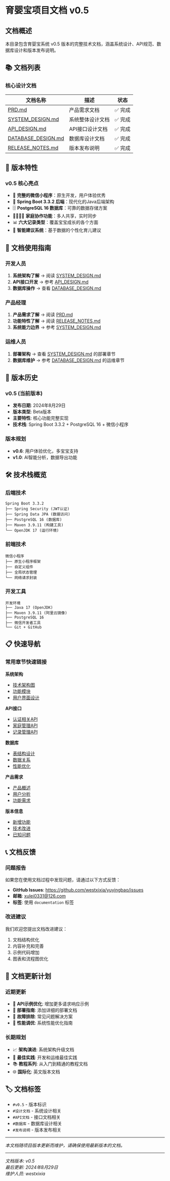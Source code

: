 # 育婴宝项目文档 v0.5

## 文档概述

本目录包含育婴宝系统 v0.5 版本的完整技术文档，涵盖系统设计、API规范、数据库设计和版本发布说明。

## 📚 文档列表

### 核心设计文档

| 文档名称 | 描述 | 状态 |
|---------|------|------|
| [PRD.md](./PRD.md) | 产品需求文档 | ✅ 完成 |
| [SYSTEM_DESIGN.md](./SYSTEM_DESIGN.md) | 系统整体设计文档 | ✅ 完成 |
| [API_DESIGN.md](./API_DESIGN.md) | API接口设计文档 | ✅ 完成 |
| [DATABASE_DESIGN.md](./DATABASE_DESIGN.md) | 数据库设计文档 | ✅ 完成 |
| [RELEASE_NOTES.md](./RELEASE_NOTES.md) | 版本发布说明 | ✅ 完成 |

## 🎯 版本特性

### v0.5 核心亮点
- 📱 **完整的微信小程序**：原生开发，用户体验优秀
- 🚀 **Spring Boot 3.3.2 后端**：现代化的Java后端架构
- 🗄️ **PostgreSQL 16 数据库**：可靠的数据存储方案
- 👨‍👩‍👧‍👦 **家庭协作功能**：多人共享，实时同步
- 📊 **六大记录类型**：覆盖宝宝成长的各个方面
- 🤖 **智能建议系统**：基于数据的个性化育儿建议

## 📖 文档使用指南

### 开发人员
1. **系统架构了解** → 阅读 [SYSTEM_DESIGN.md](./SYSTEM_DESIGN.md)
2. **API接口开发** → 参考 [API_DESIGN.md](./API_DESIGN.md)
3. **数据库操作** → 查看 [DATABASE_DESIGN.md](./DATABASE_DESIGN.md)

### 产品经理
1. **产品需求了解** → 阅读 [PRD.md](./PRD.md)
2. **功能特性了解** → 阅读 [RELEASE_NOTES.md](./RELEASE_NOTES.md)
3. **系统能力边界** → 参考 [SYSTEM_DESIGN.md](./SYSTEM_DESIGN.md)

### 运维人员
1. **部署架构** → 查看 [SYSTEM_DESIGN.md](./SYSTEM_DESIGN.md) 的部署章节
2. **数据库维护** → 参考 [DATABASE_DESIGN.md](./DATABASE_DESIGN.md) 的运维章节

## 🔄 版本历史

### v0.5 (当前版本)
- **发布日期**: 2024年8月29日
- **版本类型**: Beta版本
- **主要特性**: 核心功能完整实现
- **技术栈**: Spring Boot 3.3.2 + PostgreSQL 16 + 微信小程序

### 版本规划
- **v0.6**: 用户体验优化，多宝宝支持
- **v1.0**: AI智能分析，数据导出功能

## 🛠️ 技术栈概览

### 后端技术
```
Spring Boot 3.3.2
├── Spring Security (JWT认证)
├── Spring Data JPA (数据访问)
├── PostgreSQL 16 (数据库)
├── Maven 3.9.11 (构建工具)
└── OpenJDK 17 (运行环境)
```

### 前端技术
```
微信小程序
├── 原生小程序框架
├── 自定义组件
├── 全局状态管理
└── 网络请求封装
```

### 开发工具
```
开发环境
├── Java 17 (OpenJDK)
├── Maven 3.9.11 (阿里云镜像)
├── PostgreSQL 16
├── 微信开发者工具
└── Git + GitHub
```

## 📋 快速导航

### 常用章节快速链接

**系统架构**
- [技术架构图](./SYSTEM_DESIGN.md#2-技术架构)
- [功能模块](./SYSTEM_DESIGN.md#31-核心功能模块)
- [用户界面设计](./SYSTEM_DESIGN.md#32-用户界面设计)

**API接口**
- [认证相关API](./API_DESIGN.md#1-认证相关-api)
- [家庭管理API](./API_DESIGN.md#2-家庭管理-api)
- [记录管理API](./API_DESIGN.md#4-记录管理-api)

**数据库**
- [表结构设计](./DATABASE_DESIGN.md#表结构设计)
- [数据关系](./DATABASE_DESIGN.md#22-数据关系)
- [性能优化](./DATABASE_DESIGN.md#性能优化)

**产品需求**
- [产品概述](./PRD.md#1-产品概述)
- [用户分析](./PRD.md#2-用户分析)
- [功能需求](./PRD.md#4-功能需求)

**版本信息**
- [新增功能](./RELEASE_NOTES.md#🚀-新增功能)
- [技术改进](./RELEASE_NOTES.md#🔧-技术改进)
- [已知问题](./RELEASE_NOTES.md#🐛-已知问题)

## 📞 文档反馈

### 问题报告
如果您在使用文档过程中发现问题，请通过以下方式反馈：

- **GitHub Issues**: https://github.com/westxixia/yuyingbao/issues
- **邮箱**: xulei0331@126.com
- **标签**: 使用 `documentation` 标签

### 改进建议
我们欢迎您提出文档改进建议：

1. 文档结构优化
2. 内容补充和完善
3. 示例代码增加
4. 图表和流程图优化

## 📅 文档更新计划

### 近期更新
- 🔄 **API示例优化**: 增加更多请求响应示例
- 🔄 **部署指南**: 添加详细的部署文档
- 🔄 **故障排除**: 常见问题解决方案
- 🔄 **性能调优**: 系统性能优化指南

### 长期规划
- 📈 **架构演进**: 系统架构升级文档
- 🔧 **最佳实践**: 开发和运维最佳实践
- 📚 **教程系列**: 从入门到精通的教程文档
- 🌐 **国际化**: 英文版本文档

## 🏷️ 文档标签

- `#v0.5` - 版本标识
- `#设计文档` - 系统设计相关
- `#API文档` - 接口文档相关
- `#数据库` - 数据库设计相关
- `#发布说明` - 版本发布相关

---

*本文档随项目版本更新而维护，请确保使用最新版本的文档。*

---

*文档版本: v0.5*  
*最后更新: 2024年8月29日*  
*维护人员: westxixia*